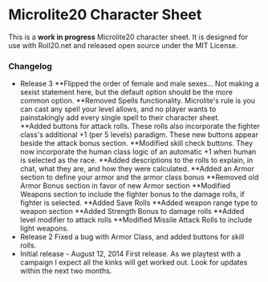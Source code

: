 # Microlite20 Character Sheet

This is a **work in progress** Microlite20 character sheet.  It is designed for
use with Roll20.net and released open source under the MIT License.

### Changelog

* Release 3
**Flipped the order of female and male sexes... Not making a sexist
statement here, but the default option should be the more common option.
**Removed Spells functionality.  Microlite's rule is you can cast any
spell your level allows, and no player wants to painstakingly add every
single spell to their character sheet.  
**Added buttons for attack rolls.  These rolls also incorporate the
fighter class's additional +1 (per 5 levels) paradigm.  These new
buttons appear beside the attack bonus section.
**Modified skill check buttons.  They now incorporate the human class
logic of an automatic +1 when human is selected as the race.
**Added descriptions to the rolls to explain, in chat, what they are, and
how they were calculated.
**Added an Armor section to define your armor and the armor class bonus
**Removed old Armor Bonus section in favor of new Armor section
**Modified Weapons section to include the fighter bonus to the damage
rolls, if fighter is selected.
**Added Save Rolls
**Added weapon range type to weapon section
**Added Strength Bonus to damage rolls
**Added level modifier to attack rolls
**Modified Missile Attack Rolls to include light weapons.
* Release 2
Fixed a bug with Armor Class, and added buttons for skill rolls.
* Initial release - August 12, 2014
First release.  As we playtest with a campaign I expect all the kinks will get
worked out. Look for updates within the next two months.